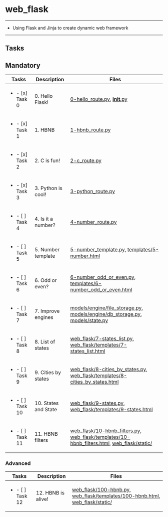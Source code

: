 # web_flask

---

* Using Flask and Jinja to create dynamic web framework

---

## Tasks

## Mandatory

| Tasks | Description | Files |
| ----- | ----- | ----- |
| <ul><li> - [x] Task 0 </li></ul> | 0. Hello Flask! | [0-hello_route.py](0-hello_route.py), [__init__.py](__init__.py) |
| <ul><li> - [x] Task 1 </li></ul> | 1. HBNB | [1-hbnb_route.py](1-hbnb_route.py) |
| <ul><li> - [x] Task 2 </li></ul> | 2. C is fun! | [2-c_route.py](2-c_route.py) |
| <ul><li> - [x] Task 3 </li></ul> | 3. Python is cool! | [3-python_route.py](3-python_route.py) |
| <ul><li> - [ ] Task 4 </li></ul> | 4. Is it a number? | [4-number_route.py](4-number_route.py) |
| <ul><li> - [ ] Task 5 </li></ul> | 5. Number template | [5-number_template.py](5-number_template.py), [templates/5-number.html](templates/5-number.html) |
| <ul><li> - [ ] Task 6 </li></ul> | 6. Odd or even? | [6-number_odd_or_even.py](6-number_odd_or_even.py), [templates/6-number_odd_or_even.html](templates/6-number_odd_or_even.html) |
| <ul><li> - [ ] Task 7 </li></ul> | 7. Improve engines | [models/engine/file_storage.py](models/engine/file_storage.py), [models/engine/db_storage.py](models/engine/db_storage.py), [models/state.py](models/state.py) |
| <ul><li> - [ ] Task 8 </li></ul> | 8. List of states | [web_flask/7-states_list.py](web_flask/7-states_list.py), [web_flask/templates/7-states_list.html](web_flask/templates/7-states_list.html) |
| <ul><li> - [ ] Task 9 </li></ul> | 9. Cities by states | [web_flask/8-cities_by_states.py](web_flask/8-cities_by_states.py), [web_flask/templates/8-cities_by_states.html](web_flask/templates/8-cities_by_states.html) |
| <ul><li> - [ ] Task 10 </li></ul> | 10. States and State | [web_flask/9-states.py](web_flask/9-states.py), [web_flask/templates/9-states.html](web_flask/templates/9-states.html) |
| <ul><li> - [ ] Task 11 </li></ul> | 11. HBNB filters | [web_flask/10-hbnb_filters.py](web_flask/10-hbnb_filters.py), [web_flask/templates/10-hbnb_filters.html](web_flask/templates/10-hbnb_filters.html), [web_flask/static/](web_flask/static/) |


### Advanced

| Tasks | Description | Files |
| ----- | ----- | ----- |
| <ul><li> - [ ] Task 12 </li></ul> | 12. HBNB is alive! | [web_flask/100-hbnb.py](web_flask/100-hbnb.py), [web_flask/templates/100-hbnb.html](web_flask/templates/100-hbnb.html), [web_flask/static/](web_flask/static/) |
